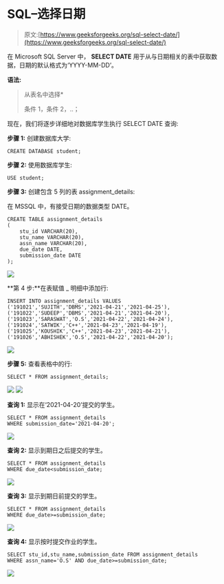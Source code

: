 # SQL–选择日期

> 原文:[https://www.geeksforgeeks.org/sql-select-date/](https://www.geeksforgeeks.org/sql-select-date/)

在 Microsoft SQL Server 中， **SELECT DATE** 用于从与日期相关的表中获取数据，日期的默认格式为‘YYYY-MM-DD’。

**语法:**

> 从表名中选择*
> 
> 条件 1，条件 2，..；

现在，我们将逐步详细地对数据库学生执行 SELECT DATE 查询:

**步骤 1:** 创建数据库大学:

```
CREATE DATABASE student;
```

**步骤 2:** 使用数据库学生:

```
USE student;
```

**步骤 3:** 创建包含 5 列的表 assignment_details:

在 MSSQL 中，有接受日期的数据类型 DATE。

```
CREATE TABLE assignment_details
(
    stu_id VARCHAR(20),
    stu_name VARCHAR(20),
    assn_name VARCHAR(20),
    due_date DATE,
    submission_date DATE
);
```

![](img/ade886c991b49c4cd2093784be80ce67.png)

**第 4 步:**在表赋值 _ 明细中添加行:

```
INSERT INTO assignment_details VALUES
('191021','SUJITH','DBMS','2021-04-21','2021-04-25'),
('191022','SUDEEP','DBMS','2021-04-21','2021-04-20'),
('191023','SARASWAT','O.S','2021-04-22','2021-04-24'),
('191024','SATWIK','C++','2021-04-23','2021-04-19'),
('191025','KOUSHIK','C++','2021-04-23','2021-04-21'),
('191026','ABHISHEK','O.S','2021-04-22','2021-04-20');
```

![](img/c292eae43591cb13136bc377a4e5e7c7.png)

**步骤 5:** 查看表格中的行:

```
SELECT * FROM assignment_details;
```

![](img/25d5fa047279857ec3a5e3dfca28be3d.png) ![](img/2999f0f255a5da2e78df2938142f0b6b.png)

**查询 1:** 显示在‘2021-04-20’提交的学生。

```
SELECT * FROM assignment_details
WHERE submission_date='2021-04-20';
```

![](img/996f85974b861c2861f50cb35f143704.png)

**查询 2:** 显示到期日之后提交的学生。

```
SELECT * FROM assignment_details
WHERE due_date<submission_date;
```

![](img/2d7374035b3f2101b159ee82e150995d.png)

**查询 3:** 显示到期日前提交的学生。

```
SELECT * FROM assignment_details
WHERE due_date>=submission_date;
```

![](img/072664aa696cdeafb4d25cd47511a611.png)

**查询 4:** 显示按时提交作业的学生。

```
SELECT stu_id,stu_name,submission_date FROM assignment_details
WHERE assn_name='O.S' AND due_date>=submission_date;
```

![](img/6a49ce7387bc0c440a9e482f453b87d3.png)